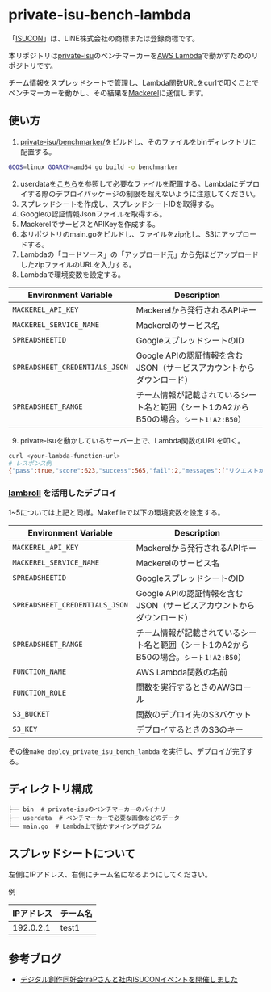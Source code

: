 # private-isu-bench-lambda

「[ISUCON](https://isucon.net/)」は、LINE株式会社の商標または登録商標です。

本リポジトリは[private-isu](https://github.com/catatsuy/private-isu)のベンチマーカーを[AWS Lambda](https://aws.amazon.com/jp/lambda/)で動かすためのリポジトリです。

チーム情報をスプレッドシートで管理し、Lambda関数URLをcurlで叩くことでベンチマーカーを動かし、その結果を[Mackerel](https://ja.mackerel.io/)に送信します。

## 使い方
1. [private-isu/benchmarker/](https://github.com/catatsuy/private-isu/tree/master/benchmarker)をビルドし、そのファイルをbinディレクトリに配置する。
```sh
GOOS=linux GOARCH=amd64 go build -o benchmarker
```
2. userdataを[こちら](https://github.com/catatsuy/private-isu/tree/master#mac%E3%82%84linux%E4%B8%8A%E3%81%A7%E9%81%A9%E5%BD%93%E3%81%AB%E5%8B%95%E3%81%8B%E3%81%99)を参照して必要なファイルを配置する。Lambdaにデプロイする際のデプロイパッケージの制限を超えないように注意してください。
3. スプレッドシートを作成し、スプレッドシートIDを取得する。
4. Googleの認証情報Jsonファイルを取得する。
5. MackerelでサービスとAPIKeyを作成する。
6. 本リポジトリのmain.goをビルドし、ファイルをzip化し、S3にアップロードする。
7. Lambdaの「コードソース」の「アップロード元」から先ほどアップロードしたzipファイルのURLを入力する。
8. Lambdaで環境変数を設定する。

| Environment Variable             | Description   |
|----------------------------------|---------------|
| `MACKEREL_API_KEY`              | Mackerelから発行されるAPIキー |
| `MACKEREL_SERVICE_NAME`         | Mackerelのサービス名          |
| `SPREADSHEETID`                | GoogleスプレッドシートのID    |
| `SPREADSHEET_CREDENTIALS_JSON` | Google APIの認証情報を含むJSON（サービスアカウントからダウンロード）|
| `SPREADSHEET_RANGE`            | チーム情報が記載されているシート名と範囲（シート1のA2からB50の場合。`シート1!A2:B50`） |

9.  private-isuを動かしているサーバー上で、Lambda関数のURLを叩く。
```sh
curl <your-lambda-function-url>
# レスポンス例
{"pass":true,"score":623,"success":565,"fail":2,"messages":["リクエストがタイムアウトしました (POST /login)"]}
```

### [lambroll](https://github.com/fujiwara/lambroll) を活用したデプロイ
1~5については上記と同様。Makefileで以下の環境変数を設定する。

| Environment Variable             | Description   |
|----------------------------------|---------------|
| `MACKEREL_API_KEY`              | Mackerelから発行されるAPIキー |
| `MACKEREL_SERVICE_NAME`         | Mackerelのサービス名          |
| `SPREADSHEETID`                | GoogleスプレッドシートのID    |
| `SPREADSHEET_CREDENTIALS_JSON` | Google APIの認証情報を含むJSON（サービスアカウントからダウンロード）|
| `SPREADSHEET_RANGE`            | チーム情報が記載されているシート名と範囲（シート1のA2からB50の場合。`シート1!A2:B50`） |
| `FUNCTION_NAME`                 | AWS Lambda関数の名前  |
| `FUNCTION_ROLE`                 | 関数を実行するときのAWSロール |
| `S3_BUCKET`                    | 関数のデプロイ先のS3バケット  |
| `S3_KEY`                        | デプロイするときのS3のキー    |

その後`make deploy_private_isu_bench_lambda` を実行し、デプロイが完了する。

## ディレクトリ構成
```
├── bin  # private-isuのベンチマーカーのバイナリ
├── userdata  # ベンチマーカーで必要な画像などのデータ
└── main.go  # Lambda上で動かすメインプログラム
```

## スプレッドシートについて
左側にIPアドレス、右側にチーム名になるようにしてください。

例

| IPアドレス | チーム名 |
|-----------|---------|
| 192.0.2.1 | test1   |

## 参考ブログ
- [デジタル創作同好会traPさんと社内ISUCONイベントを開催しました](https://developers.prtimes.jp/2023/01/19/private-isu-with-trap-2023/)
